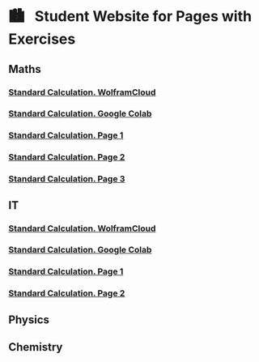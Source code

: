 # &#x1F3D9; &nbsp; Student Website for Pages with Exercises

## Maths
### [Standard Calculation. WolframCloud](https://studentwebsite2019.github.io/mathTF1319W.html)
### [Standard Calculation. Google Colab](https://colab.research.google.com/drive/1MT0iq9l_Hzeh6FTbicvLuVdvNbV6J82p)
### [Standard Calculation. Page 1](https://studentwebsite2019.github.io/mathTF1319_01.html)
### [Standard Calculation. Page 2](https://studentwebsite2019.github.io/mathTF1319_02.html)
### [Standard Calculation. Page 3](https://studentwebsite2019.github.io/mathTF1319_03.html)
## IT
### [Standard Calculation. WolframCloud](https://studentwebsite2019.github.io/itTF1319W.html)
### [Standard Calculation. Google Colab](https://colab.research.google.com/drive/1c1iJqa66AdXCwUru2aRfbAg4j-CGLVRe)
### [Standard Calculation. Page 1](https://studentwebsite2019.github.io/itTF1319_01.html)
### [Standard Calculation. Page 2](https://studentwebsite2019.github.io/itTF1319_02.html)
## Physics

## Chemistry

